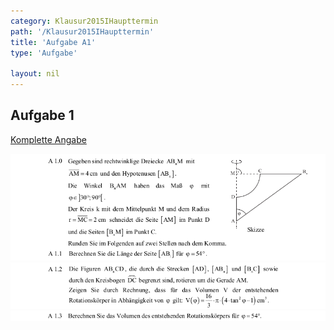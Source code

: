 ```yaml
---
category: Klausur2015IHaupttermin
path: '/Klausur2015IHaupttermin'
title: 'Aufgabe A1'
type: 'Aufgabe'

layout: nil
---
```


## Aufgabe 1
<p> <a href="https://www.isb.bayern.de/download/17089/2015_mathe_i_haupttermin_angaben.pdf"> Komplette Angabe </a> </p>
<img src="./Aufgabenstellungen/2015_mi_ht/2015_mathe_i_haupttermin_angaben_a1_1.png">
<img src="./Aufgabenstellungen/2015_mi_ht/2015_mathe_i_haupttermin_angaben_a1_2.png">
<img src="./Aufgabenstellungen/2015_mi_ht/2015_mathe_i_haupttermin_angaben_a1_3.png">

